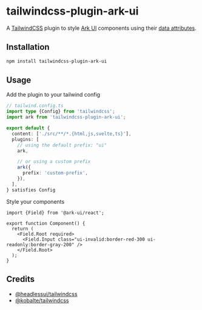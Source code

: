 # tailwindcss-plugin-ark-ui

A [TailwindCSS](https://tailwindcss.com/) plugin to style [Ark UI](https://ark-ui.com/) components using their [data attributes](https://developer.mozilla.org/en-US/docs/Learn_web_development/Howto/Solve_HTML_problems/Use_data_attributes).

## Installation

```bash
npm install tailwindcss-plugin-ark-ui
```

## Usage

Add the plugin to your tailwind config

```ts
// tailwind.config.ts
import type {Config} from 'tailwindcss';
import ark from 'tailwindcss-plugin-ark-ui';

export default {
  content: ['./src/**/*.{html,js,svelte,ts}'],
  plugins: [
    // using the default prefix: "ui"
    ark,

    // or using a custom prefix
    ark({
      prefix: 'custom-prefix',
    }),
  ],
} satisfies Config
```

Style your components

```tsx
import {Field} from '@ark-ui/react';

export function Component() {
  return (
    <Field.Root required>
      <Field.Input class="ui-invalid:border-red-300 ui-readonly:border-gray-200" />
    </Field.Root>
  );
}
```

## Credits

- [@headlessui/tailwindcss](https://github.com/tailwindlabs/headlessui/tree/main/packages/%40headlessui-tailwindcss)
- [@kobalte/tailwindcss](https://github.com/kobaltedev/kobalte/tree/main/packages/tailwindcss)
